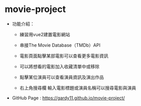 # movie-project
* 功能介紹：

  * 練習用vue2建置電影網站  
  * 串接The Movie Database（TMDb）API  

  * 電影頁面點擊某部電影可以查看更多電影資訊  
  * 可以將想看的電影加入收藏清單中或移除  
  
  * 點擊某位演員可以查看演員資訊及演出作品  

  * 右上角搜尋欄 輸入電影標題或演員名稱可以搜尋電影與演員  

* GitHub Page : https://gardy11.github.io/movie-project/  
